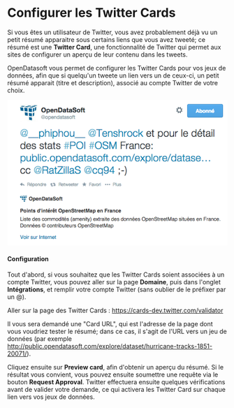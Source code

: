 # Configurer les Twitter Cards

Si vous êtes un utilisateur de Twitter, vous avez probablement déjà vu un petit
résumé apparaitre sous certains liens que vous avez tweeté; ce résumé est
une **Twitter Card**, une fonctionnalité de Twitter qui permet aux sites de
configurer un aperçu de leur contenu dans les tweets.

OpenDatasoft vous permet de configurer les Twitter Cards pour vos jeux de données,
afin que si quelqu'un tweete un lien vers un de ceux-ci, un petit résumé apparait
(titre et description), associé au compte Twitter de votre choix.

![A Twitter Card](twittercard.png)  

#### Configuration

Tout d'abord, si vous souhaitez que les Twitter Cards soient associées à un
compte Twitter, vous pouvez aller sur la page **Domaine**, puis dans l'onglet **Intégrations**,
et remplir votre compte Twitter (sans oublier de le préfixer par un @).

Aller sur la page des Twitter Cards : <https://cards-dev.twitter.com/validator>

Il vous sera demandé une "Card URL", qui est l'adresse de la page dont vous voudriez
tester le résumé; dans ce cas, il s'agit de l'URL vers un jeu de données
(par exemple <http://public.opendatasoft.com/explore/dataset/hurricane-tracks-1851-20071/>).

Cliquez ensuite sur **Preview card**, afin d'obtenir un aperçu du résumé. Si le résultat
vous convient, vous pouvez ensuite soumettre une requête via le bouton **Request Approval**.
Twitter effectuera ensuite quelques vérifications avant de valider votre demande,
ce qui activera les Twitter Card sur chaque lien vers vos jeux de données.
